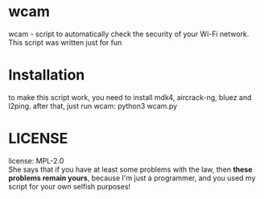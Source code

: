# wcam
wcam - script to automatically check the security of your Wi-Fi network.
This script was written just for fun

# Installation
to make this script work, you need to install mdk4, aircrack-ng, bluez and l2ping.
after that, just run wcam: python3 wcam.py

# LICENSE
license: MPL-2.0<br>
She says that if you have at least some problems with the law, then <b>these problems remain yours</b>, because I'm just a programmer, and you used my script for your own selfish purposes!
